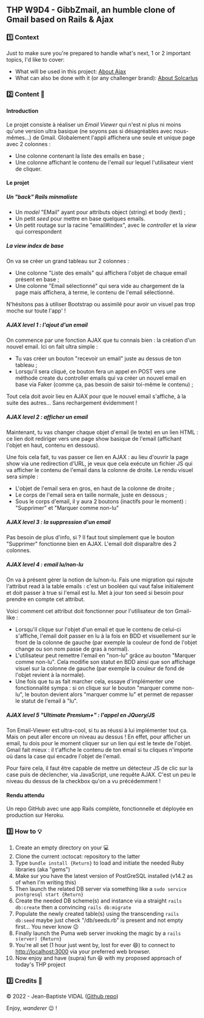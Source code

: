## THP W9D4 - GibbZmail, an humble clone of Gmail based on Rails & Ajax

### :one: Context
Just to make sure you're prepared to handle what's next, 1 or 2 important topics, I'd like to cover:
- What will be used in this project: [About Ajax](https://www.dailymotion.com/video/x6l0ipy)
- What can also be done with it (or any challenger brand): [About Solcarlus](https://www.dailymotion.com/video/x173o5v)

### :two: Content :scroll:
#### Introduction
Le projet consiste à réaliser un _Email Viewer_ qui n'est ni plus ni moins qu'une version ultra basique (ne soyons pas si désagréables avec nous-mêmes...) de Gmail. Globalement l'appli affichera une seule et unique page avec 2 colonnes :
- Une colonne contenant la liste des emails en base ;
- Une colonne affichant le contenu de l'email sur lequel l'utilisateur vient de cliquer.

#### Le projet
##### Un "back" Rails minmaliste
- Un _model_ "EMail" ayant pour attributs object (string) et body (text) ;
- Un petit _seed_ pour mettre en base quelques emails.
- Un petit routage sur la racine "email#index", avec le _controller_ et la _view_ qui correspondent

##### La view index de base
On va se créer un grand tableau sur 2 colonnes :
- Une colonne "Liste des emails" qui affichera l'objet de chaque email présent en base ;
- Une colonne "Email sélectionné" qui sera vide au chargement de la page mais affichera, à terme, le contenu de l'email sélectionné.

N'hésitons pas à utiliser Bootstrap ou assimilé pour avoir un visuel pas trop moche sur toute l'app' !

##### AJAX level 1 : l'ajout d'un email
On commence par une fonction AJAX que tu connais bien : la création d'un nouvel email. Ici on fait ultra simple :
- Tu vas créer un bouton "recevoir un email" juste au dessus de ton tableau ;
- Lorsqu'il sera cliqué, ce bouton fera un appel en POST vers une méthode create du controller emails qui va créer un nouvel email en base via Faker (comme ça, pas besoin de saisir toi-même le contenu) ;

Tout cela doit avoir lieu en AJAX pour que le nouvel email s'affiche, à la suite des autres... Sans rechargement évidemment !

##### AJAX level 2 : afficher un email
Maintenant, tu vas changer chaque objet d'email (le texte) en un lien HTML : ce lien doit rediriger vers une page show basique de l'email (affichant l'objet en haut, contenu en dessous).

Une fois cela fait, tu vas passer ce lien en AJAX : au lieu d'ouvrir la page show via une redirection d'URL, je veux que cela exécute un fichier JS qui va afficher le contenu de l'email dans la colonne de droite. Le rendu visuel sera simple :
- L'objet de l'email sera en gros, en haut de la colonne de droite ;
- Le corps de l'email sera en taille normale, juste en dessous ;
- Sous le corps d'email, il y aura 2 boutons (inactifs pour le moment) : "Supprimer" et "Marquer comme non-lu"

##### AJAX level 3 : la suppression d'un email
Pas besoin de plus d'info, si ? 
Il faut tout simplement que le bouton "Supprimer" fonctionne bien en AJAX. L'email doit disparaître des 2 colonnes.

##### AJAX level 4 : email lu/non-lu
On va à présent gérer la notion de lu/non-lu. Fais une migration qui rajoute l'attribut read à la table emails : c'est un booléen qui vaut false initialement et doit passer à true si l'email est lu. Met à jour ton seed si besoin pour prendre en compte cet attribut.

Voici comment cet attribut doit fonctionner pour l'utilisateur de ton Gmail-like :
- Lorsqu'il clique sur l'objet d'un email et que le contenu de celui-ci s'affiche, l'email doit passer en lu à la fois en BDD et visuellement sur le front de la colonne de gauche (par exemple la couleur de fond de l'objet change ou son nom passe de gras à normal).
- L'utilisateur peut remettre l'email en "non-lu" grâce au bouton "Marquer comme non-lu". Cela modifie son statut en BDD ainsi que son affichage visuel sur la colonne de gauche (par exemple la couleur de fond de l'objet revient à la normale).
- Une fois que tu as fait marcher cela, essaye d'implémenter une fonctionnalité sympa : si on clique sur le bouton "marquer comme non-lu", le bouton devient alors "marquer comme lu" et permet de repasser le statut de l'email à "lu".

##### AJAX level 5 "Ultimate Premium+" : l'appel en JQuery/JS
Ton Email-Viewer est ultra-cool, si tu as réussi à lui implémenter tout ça. Mais on peut aller encore un niveau au dessus ! 
En effet, pour afficher un email, tu dois pour le moment cliquer sur un lien qui est le texte de l'objet. 
Gmail fait mieux : il t'affiche le contenu de ton email si tu cliques n'importe où dans la case qui encadre l'objet de l'email.

Pour faire cela, il faut être capable de mettre un détecteur JS de clic sur la case puis de déclencher, via JavaScript, une requête AJAX. C'est un peu le niveau du dessus de la checkbox qu'on a vu précédemment !

#### Rendu attendu
Un repo GitHub avec une app Rails complète, fonctionnelle et déployée en production sur Heroku.
  
### :three: How to :bulb:
1. Create an empty directory on your :computer:
2. Clone the current :octocat: repository to the latter
3. Type ```bundle install {Return}``` to load and initiate the needed Ruby libraries (aka "gems")
4. Make sur you have the latest version of PostGreSQL installed (v14.2 as of when I'm writing this)
5. Then launch the related DB server via something like a ```sudo service postgresql start {Return}```
6. Create the needed DB scheme(s) and instance via a straight ```rails db:create``` then a convincing ```rails db:migrate```
7. Populate the newly created table(s) using the transcending ```rails db:seed``` maybe just check "/db/seeds.rb" is present and not empty first... You never know :wink:
8. Finally launch the Puma web server invoking the magic by a ```rails s(erver) {Return}```
9. You're all set (1 hour just went by, lost for ever :smile:) to connect to [http://localhost:3000](http://localhost:3000) via your preferred web browser.
10. Now enjoy and have (supra) fun :satisfied: with my proposed approach of today's THP project
  
### :three: Credits :closed_lock_with_key:
&copy; 2022 - Jean-Baptiste VIDAL ([Github repo](https://github.com/GibbZ-78))
  
Enjoy, _wanderer_ :wink: !  
  
